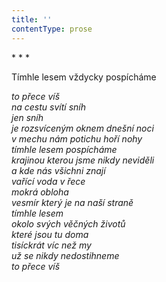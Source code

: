 ```yaml
---
title: ''
contentType: prose
---
```


<section>

\* \* \*

Tímhle lesem vždycky pospícháme

_to přece víš  
na cestu svítí sníh  
jen sníh  
je rozsvíceným oknem dnešní noci  
v mechu nám potichu hoří nohy  
tímhle lesem pospícháme  
krajinou kterou jsme nikdy neviděli  
a kde nás všichni znají  
vařící voda v řece  
mokrá obloha  
vesmír který je na naší straně  
tímhle lesem  
okolo svých věčných životů  
které jsou tu doma  
tisíckrát víc než my  
už se nikdy nedostihneme  
to přece víš_

</section>
